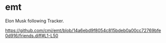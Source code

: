 # emt
Elon Musk following Tracker.

https://github.com/cmj/emt/blob/14a6ebd9f8054c815bdeb0a00cc72769bfe0d916/friends.diff#L1-L50
